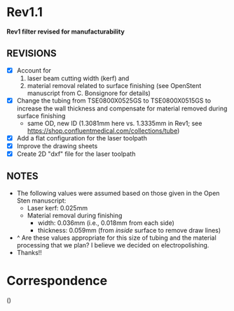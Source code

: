 # Rev1.1

**Rev1 filter revised for manufacturability**

REVISIONS
---------
- [x] Account for
    1. laser beam cutting width (kerf) and
    2. material removal related to surface finishing (see OpenStent manuscript from C. Bonsignore for details)
- [x] Change the tubing from TSE0800X0525GS to TSE0800X0515GS to increase the wall thickness and compensate for material removed during surface finishing
    * same OD, new ID (1.3081mm here vs. 1.3335mm in Rev1; see https://shop.confluentmedical.com/collections/tube)
- [x] Add a flat configuration for the laser toolpath
- [x] Improve the drawing sheets
- [x] Create 2D "dxf" file for the laser toolpath

NOTES
-----
* The following values were assumed based on those given in the Open Sten manuscript:
    * Laser kerf: 0.025mm
    * Material removal during finishing
        * width: 0.036mm (i.e., 0.018mm from each side)
        * thickness: 0.059mm (from *inside* surface to remove draw lines)
* ^ Are these values appropriate for this size of tubing and the material processing that we plan? I believe we decided on electropolishing.
* Thanks!!

# Correspondence
()
